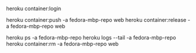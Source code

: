 heroku container:login

heroku container:push -a fedora-mbp-repo web
heroku container:release -a fedora-mbp-repo web

heroku ps -a fedora-mbp-repo
heroku logs --tail -a fedora-mbp-repo
heroku container:rm -a fedora-mbp-repo web
